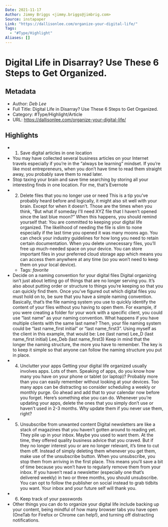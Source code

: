 ```yaml
---
Date: 2021-11-17
Author: Jimmy Briggs <jimmy.briggs@jimbrig.com>
Source: instapaper
Link: "https://dallisonlee.com/organize-your-digital-life/"
Tags:
  - "#Type/Highlight"
Aliases: []
---
```


# Digital Life in Disarray? Use These 6 Steps to Get Organized.

## Metadata

* Author: *Deb Lee*
* Full Title: Digital Life in Disarray? Use These 6 Steps to Get Organized.
* Category: #Type/Highlight/Article
* URL: https://dallisonlee.com/organize-your-digital-life/

## Highlights

* 
  1. Save digital articles in one location
* You may have collected several business articles on your Internet travels especially if you’re in the “always be learning” mindset. If you’re like most entrepreneurs, when you don’t have time to read them straight away, you probably save them to read later.
* Stop taxing your brain and save time searching by storing all your interesting finds in one location. For me, that’s Evernote
* 
  2. Delete files that you no longer use or need
     This is a tip you’ve probably heard before and logically, it might also sit well with your brain. Except for when it doesn’t. Those are the times when you think, “But what if someday I’ll need XYZ file that I haven’t opened since the last blue moon?”
     When this happens, you should remind yourself that:
     You are committed to keeping your digital life organized.
     The likelihood of needing the file is slim to none especially if the last time you opened it was many moons ago.
     You can check your industry guidelines for how long you need to retain certain documentation.
     When you delete unnecessary files, you’ll free up much-needed space on your device.
     You can store important files in your preferred cloud storage app which means you can access them anywhere at any time (so you won’t need to keep them on your local device).
  * Tags: *favorite* 
* Decide on a naming convention for your digital files
  Digital organizing isn’t just about letting go of things that are no longer serving you. It’s also about putting order or structure to things you’re keeping so that you can quickly find them.
  Once you’ve figured out which digital files you must hold on to, be sure that you have a simple naming convention. Basically, that’s the file naming system you use to quickly identify the content of your files without you having to open them.
  For example, if you were creating a folder for your work with a specific client, you could use “last name” as your naming convention. What happens if you have multiple clients with the same last name? Then, your file naming system could be “last name_first initial” or “last name_first3”.
  Using myself as the client in this example, that would be:
  Lee (last name)
  Lee_D (last name_first initial)
  Lee_Deb (last name_first3)
  Keep in mind that the longer the naming structure, the more you have to remember. The key is to keep it simple so that anyone can follow the naming structure you put in place.
* 
  4. Unclutter your apps
     Getting your digital life organized usually involves apps. Lots of them. Speaking of apps, do you know how many you have on your phone or tablet (or laptop)?
     Probably more than you can easily remember without looking at your devices. Too many apps can be distracting so consider scheduling a weekly or monthly purge. Go ahead and add that to your calendar now before you forget.
     Here’s something else you can do. Whenever you’re updating your apps, delete the ones that you simply don’t use or haven’t used in 2-3 months. Why update them if you never use them, right?
* 
  5. Unsubscribe from unwanted content
     Digital newsletters are like a stack of magazines that you haven’t gotten around to reading yet. They pile up in your inbox. Maybe you used to want them. At the time, they offered quality business advice that you craved.
     But if they no longer interest you or are no longer relevant, it’s time to cut them off. Instead of simply deleting them whenever you get them, make use of the unsubscribe button.
     When you unsubscribe, you stop them from arriving in the first place. This means you’ll save a bit of time because you won’t have to regularly remove them from your inbox. If you haven’t read a newsletter (especially one that’s delivered weekly) in two or three months, you should unsubscribe. You can opt to follow the publisher on social instead to grab tidbits you want.
     Your inbox and your future self will thank you.
* 
  6. Keep track of your passwords
* Other things you can do to organize your digital life include backing up your content, being mindful of how many browser tabs you have open (OneTab for Firefox or Chrome can help!), and turning off distracting notifications.
